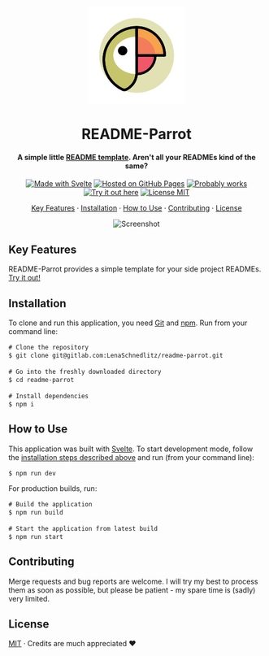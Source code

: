 <div align="center">

![Logo](public/logo-192.png)

# README-Parrot

#### A simple little [README template](https://www.lenaschnedlitz.me/readme-parrot). Aren't all your READMEs kind of the same?

[![Made with Svelte](https://shields.io/badge/Made_with-Svelte-f05869?style=flat)](https://svelte.dev/)
[![Hosted on GitHub Pages](https://shields.io/badge/Hosted_on-GitHub_Pages-f37e5b?style=flat)](https://github.com/LenaSchnedlitz/readme-parrot)
[![Probably works](https://shields.io/badge/Probably-works-f6a34d?style=flat)]()
[![Try it out here](https://shields.io/badge/Try_it_out-»_here_«-f9c940?style=flat)](https://www.lenaschnedlitz.me/readme-parrot)
[![License MIT](https://shields.io/badge/License-MIT-e0dd52?style=flat)](#license)

[Key Features](#key-features) · [Installation](#installation) · [How to Use](#how-to-use) · [Contributing](#contributing) · [License](#license)

![Screenshot](preview.jpeg)

</div>

## Key Features

README-Parrot provides a simple template for your side project READMEs. [Try it out!](https://www.lenaschnedlitz.me/readme-parrot)

## Installation

To clone and run this application, you need [Git](https://git-scm.com) and [npm](https://npmjs.com).
Run from your command line:

```shell
# Clone the repository
$ git clone git@gitlab.com:LenaSchnedlitz/readme-parrot.git

# Go into the freshly downloaded directory
$ cd readme-parrot

# Install dependencies
$ npm i
```

## How to Use

This application was built with [Svelte](https://svelte.dev/). To start development mode, follow the [installation steps described above](#installation) and run (from your command line):

```shell
$ npm run dev
```

For production builds, run:

```shell
# Build the application
$ npm run build

# Start the application from latest build
$ npm run start
```

## Contributing

Merge requests and bug reports are welcome. I will try my best to process them as soon as possible, but please be patient - my spare time is (sadly) very limited.

## License

[MIT](LICENSE) · Credits are much appreciated :heart:
